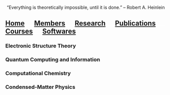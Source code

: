 <p align="center">
“Everything is theoretically impossible, until it is done.” – Robert A. Heinlein
</p>

## [**Home**](index.md)<img src="test_space.png" width="30" height="1">[Members](members.md)<img src="test_space.png" width="30" height="1">[Research](research.md)<img src="test_space.png" width="30" height="1">[Publications](Publications)<img src="test_space.png" width="30" height="1">[Courses](courses.md)<img src="test_space.png" width="30" height="1">[Softwares](softwares.md)

### **Electronic Structure Theory**
### **Quantum Computing and Information**
### **Computational Chemistry**
### **Condensed-Matter Physics**

